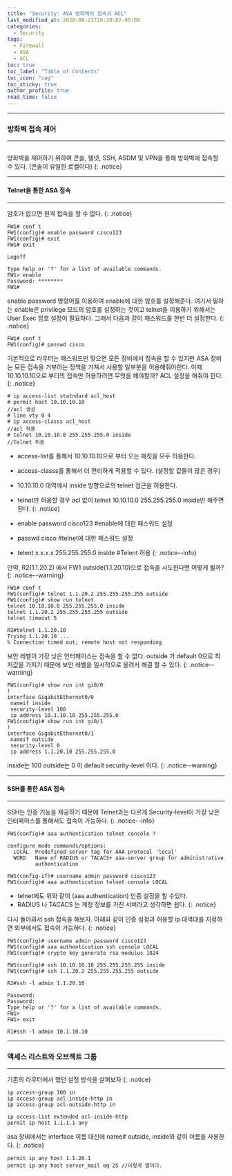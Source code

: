 ```yaml
---
title: "Security: ASA 방화벽의 접속과 ACL"
last_modified_at: 2020-08-21T20:20:02-05:00
categories:
  - Security
tags:
  - Firewall
  - ASA
  - ACL
toc: true 
toc_label: "Table of Contents"
toc_icon: "cog"
toc_sticky: true 
author_profile: true 
read_time: false 
---
```


---
### 방화벽 접속 제어
---

<figure class="align-center">
  <img src="{{ site.url }}{{ site.baseurl }}/assets/images/Topology/asa_basic3.jpg" alt="">
  <figcaption> </figcaption>
</figure>

방화벽을 제어하기 위하여 콘솔, 텔넷, SSH, ASDM 및 VPN을 통해 방화벽에 접속할 수 있다. 
(콘솔이 유일한 로컬이다)
{: .notice}

---
#### Telnet을 통한 ASA 접속
---

암호가 없으면 원격 접속을 할 수 없다.
{: .notice}

```console
FW1# conf t
FW1(config)# enable password cisco123
FW1(config)# exit
FW1# exit

Logoff

Type help or '?' for a list of available commands.
FW1> enable
Password: ********
FW1#
```

enable password 명령어를 이용하여 enable에 대한 암호를 설정해준다. 
 여기서 말하는 enable은 privilege 모드의 암호를 설정하는 것이고 telnet을 이용하기 위해서는
 User Exec 암호 설정이 필요하다. 그래서 다음과 같이 패스워드를 한번 더 설정한다.
{: .notice}

```console
FW1# conf t
FW1(config)# passwd cisco
```

기본적으로 라우터는 패스워드만 맞으면 모든 장비에서 접속을 할 수 있지만 ASA 장비는 모든 접속을 거부하는 정책을 가져서
사용할 일부분을 허용해줘야한다. 이때 10.10.10.10으로 부터의 접속만 허용하려면 무엇을 해야할까? ACL 설정을 해줘야 한다.
{: .notice}

```console
# ip access-list statndard acl_host
# permit host 10.10.10.10
//acl 생성
# line vty 0 4
# ip access-classs acl_host
//acl 적용
# telnet 10.10.10.0 255.255.255.0 inside
//Telnet 허용
```
* access-list를 통해서 10.10.10.10으로 부터 오는 패킷을 모두 허용한다.
* access-classs를 통해서 더 편리하게 적용할 수 있다. (설정할 값들이 많은 경우)
* 10.10.10.0 대역에서 inside 방향으로의 telnet 접근을 허용한다.
* telnet만 허용할 경우 acl 없이 telnet 10.10.10.0 255.255.255.0 inside만 해주면 된다.
{: .notice}

* enable password cisco123 #enable에 대한 패스워드 설정
* passwd cisco #telnet에 대한 패스워드 설정
* telent x.x.x.x 255.255.255.0 inside #Telent 허용
{: .notice--info}

만약, R2(1.1.20.2) 에서 FW1 outside(1.1.20.10)으로 접속을 시도한다면 어떻게 될까?
{: .notice--warning}

```console
FW1# conf t
FW1(config)# telnet 1.1.20.2 255.255.255.255 outside
FW1(config)# show run telnet
telnet 10.10.10.0 255.255.255.0 inside
telnet 1.1.20.2 255.255.255.255 outside
telnet timeout 5
```

```console
R2#telnet 1.1.20.10
Trying 1.1.20.10 ...
% Connection timed out; remote host not responding
```

보안 레벨이 가장 낮은 인터페이스는 접속을 할 수 없다. outside 가 default 0으로 최저값을 
가지기 때문에 보안 레벨을 일시적으로 올려서 해결 할 수 있다.
{: .notice--warning}

```console
FW1(config)# show run int gi0/0
!
interface GigabitEthernet0/0
 nameif inside
 security-level 100
 ip address 10.1.10.10 255.255.255.0
FW1(config)# show run int gi0/1
!
interface GigabitEthernet0/1
 nameif outside
 security-level 0
 ip address 1.1.20.10 255.255.255.0
```

inside는 100 outside는 0 이 default security-level 이다.
{: .notice--warning}

---
#### SSH를 통한 ASA 접속
---

SSH는 인증 기능을 제공하기 때문에 Telnet과는 다르게 Security-level이 가장 낮은 인터페이스를 통해서도 접속이 가능하다. 
{: .notice--info}

```console
FW1(config)# aaa authentication telnet console ?

configure mode commands/options:
  LOCAL  Predefined server tag for AAA protocol 'local'
  WORD   Name of RADIUS or TACACS+ aaa-server group for administrative
         authentication

FW1(config-if)# username admin password cisco123
FW1(config)# aaa authentication telnet console LOCAL
```
* telnet에도 위와 같이 (aaa authentication) 인증 설정을 할 수있다.
* RADIUS 나 TACACS 는 계정 정보를 가진 서버라고 생각하면 쉽다.
{: .notice}

다시 돌아와서 ssh 접속을 해보자. 아래와 같이 인증 설정과 허용할 ip 대역대를 지정하면 외부에서도 접속이 가능하다.
{: .notice}

```console
FW1(config)# username admin password cisco123
FW1(config)# aaa authentication ssh console LOCAL
FW1(config)# crypto key generate rsa modulus 1024

FW1(config)# ssh 10.10.10.10 255.255.255.255 inside
FW1(config)# ssh 1.1.20.2 255.255.255.255 outside

R2#ssh -l admin 1.1.20.10

Password:
Password:
Type help or '?' for a list of available commands.
FW1>
FW1> exit

R1#ssh -l admin 10.1.10.10
```

---
### 액세스 리스트와 오브젝트 그룹
---

기존의 라우터에서 했던 설정 방식을 살펴보자
{: .notice}

```
ip access-group 100 in
ip access-group acl-inside-http in
ip access-group acl-outside-http in

ip access-list extended acl-inside-http
permit ip host 1.1.1.1 any
```

asa 장비에서는 interface 이름 대신에 nameif outside, inside와 같이 이름을 사용한다.
{: .notice}

```console
permit ip any host 1.1.20.1
permit ip any host server_mail eq 25 //이렇게 말이다.
```







